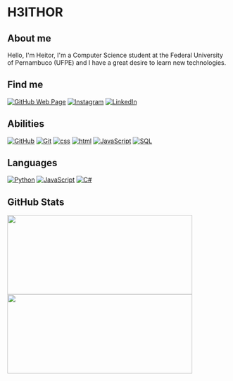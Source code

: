 # H3ITHOR

## About me
 Hello, I'm Heitor, I'm a Computer Science student at the Federal University of Pernambuco (UFPE) and I have a great desire to learn new technologies.

## Find me

[![GitHub Web Page](https://img.shields.io/badge/GitHub_page-000000?style=for-the-badge&logo=github&logoColor=fff)](https://github.com/H3ITHOR)
[![Instagram](https://img.shields.io/badge/Instagram-000000?style=for-the-badge&logo=Instagram&logoColor)](https://www.instagram.com/epilefrotieh/)
[![LinkedIn](https://img.shields.io/badge/LinkedIn-000000?style=for-the-badge&logo=Linkedin&logoColor=2b68ed)](https://www.linkedin.com/in/heitor-barros-679845205/)


## Abilities

[![GitHub](https://img.shields.io/badge/GitHub-000000?style=for-the-badge&logo=github&logoColor=fff)](https://docs.github.com/)
[![Git](https://img.shields.io/badge/Git-000000?style=for-the-badge&logo=git&logoColor=fa7000)](https://git-scm.com/doc)
[![css](https://img.shields.io/badge/css3-000000?style=for-the-badge&logo=css3&logoColor=468bea)](https://developer.mozilla.org/pt-BR/docs/Web/CSS)
[![html](https://img.shields.io/badge/HTML5-000000?style=for-the-badge&logo=html5&logoColor=ff7300)](https://developer.mozilla.org/pt-BR/docs/Web/HTML)
[![JavaScript](https://img.shields.io/badge/JavaScript-000000?style=for-the-badge&logo=javaScript&logoColor)](https://developer.mozilla.org/en-US/docs/Web/JavaScript)
[![SQL](https://img.shields.io/badge/SQL-000000?style=for-the-badge&logo=MySQL&logoColor)](https://dev.mysql.com/doc/)

## Languages

[![Python](https://img.shields.io/badge/Python-000000?style=for-the-badge&logo=python&logoColor)](https://docs.python.org/3/)
[![JavaScript](https://img.shields.io/badge/JavaScript-000000?style=for-the-badge&logo=javaScript&logoColor)](https://developer.mozilla.org/en-US/docs/Web/JavaScript)
[![C#](https://img.shields.io/badge/c-000000?style=for-the-badge&logo=Csharp&logoColor)](https://learn.microsoft.com/pt-br/dotnet/csharp/)

## GitHub Stats

<div align="left">
  <a href="https://github.com/H3ITHOR">
  <img height="180em" width="420px" src="https://github-readme-stats.vercel.app/api?username=H3ITHOR&show_icons=true&theme=holi&include_all_commits=true&count_private=true"/>
  <img height="180em" width="420px" src="https://github-readme-stats.vercel.app/api/top-langs/?username=H3ITHOR&layout=compact&langs_count=7&theme=holi"/>
</div>
  
